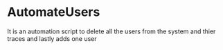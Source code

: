 # AutomateUsers
It is an automation script to delete all the users from the system and thier traces and lastly adds one user
